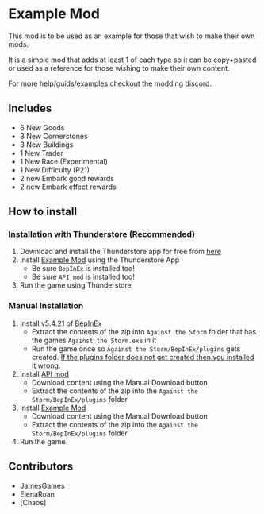 # Example Mod

This mod is to be used as an example for those that wish to make their own mods. 

It is a simple mod that adds at least 1 of each type so it can be copy+pasted or used as a reference for those wishing to make their own content.

For more help/guids/examples checkout the modding discord.

## Includes
- 6 New Goods
- 3 New Cornerstones
- 3 New Buildings
- 1 New Trader
- 1 New Race (Experimental)
- 1 New Difficulty (P21)
- 2 new Embark good rewards 
- 2 new Embark effect rewards 

## How to install

### Installation with Thunderstore (Recommended)
1. Download and install the Thunderstore app for free from [here](https://thunderstore.io/)
2. Install [Example Mod](https://thunderstore.io/c/against-the-storm/p/ATS_API_Devs/ExampleMod/) using the Thunderstore App
   - Be sure `BepInEx` is installed too!
   - Be sure `API mod` is installed too!
3. Run the game using Thunderstore


### Manual Installation
1. Install v5.4.21 of [BepInEx](https://github.com/BepInEx/BepInEx/releases/tag/v5.4.21)
   - Extract the contents of the zip into `Against the Storm` folder that has the games `Against the Storm.exe` in it
   - Run the game once so `Against the Storm/BepInEx/plugins` gets created. [If the plugins folder does not get created then you installed it wrong.](https://docs.bepinex.dev/articles/user_guide/installation/index.html)
2. Install [API mod](https://thunderstore.io/c/against-the-storm/p/ATS_API_Devs/API/)
   - Download content using the Manual Download button
   - Extract the contents of the zip into the `Against the Storm/BepInEx/plugins` folder
3. Install [Example Mod](https://thunderstore.io/c/against-the-storm/p/ATS_API_Devs/ExampleMod/)
    - Download content using the Manual Download button
    - Extract the contents of the zip into the `Against the Storm/BepInEx/plugins` folder
4. Run the game

## Contributors
- JamesGames
- ElenaRoan
- \[Chaos\]

